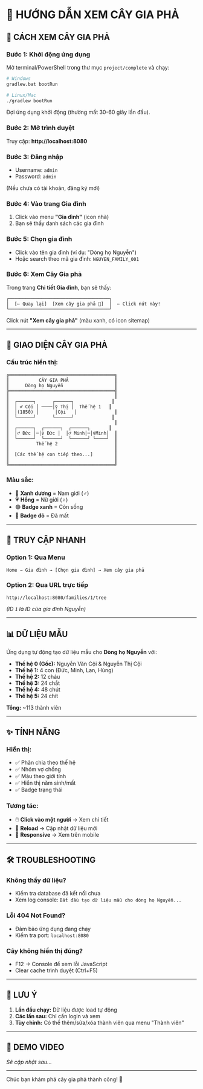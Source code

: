 # 🌳 HƯỚNG DẪN XEM CÂY GIA PHẢ

## 📌 CÁCH XEM CÂY GIA PHẢ

### **Bước 1: Khởi động ứng dụng**

Mở terminal/PowerShell trong thư mục `project/complete` và chạy:

```bash
# Windows
gradlew.bat bootRun

# Linux/Mac
./gradlew bootRun
```

Đợi ứng dụng khởi động (thường mất 30-60 giây lần đầu).

### **Bước 2: Mở trình duyệt**

Truy cập: **http://localhost:8080**

### **Bước 3: Đăng nhập**

- Username: `admin` 
- Password: `admin`

(Nếu chưa có tài khoản, đăng ký mới)

### **Bước 4: Vào trang Gia đình**

1. Click vào menu **"Gia đình"** (icon nhà)
2. Bạn sẽ thấy danh sách các gia đình

### **Bước 5: Chọn gia đình**

- Click vào tên gia đình (ví dụ: "Dòng họ Nguyễn")
- Hoặc search theo mã gia đình: `NGUYEN_FAMILY_001`

### **Bước 6: Xem Cây Gia phả**

Trong trang **Chi tiết Gia đình**, bạn sẽ thấy:

```
┌─────────────────────────────────────┐
│  [← Quay lại]  [Xem cây gia phả 🌳]  │  ← Click nút này!
└─────────────────────────────────────┘
```

Click nút **"Xem cây gia phả"** (màu xanh, có icon sitemap)

---

## 🎨 GIAO DIỆN CÂY GIA PHẢ

### **Cấu trúc hiển thị:**

```
╔═══════════════════════════════════════╗
║           CÂY GIA PHẢ                 ║
║      Dòng họ Nguyễn                   ║
╠═══════════════════════════════════════╣
║                                       ║
║  ┌──────┐      ┌──────┐              ║
║  │ ♂ Cội │ ────│♀ Thị │  Thế hệ 1   ║
║  │(1850) │      │Cội   │              ║
║  └──────┘      └──────┘              ║
║                                       ║
║  ┌──────┐  ┌──────┐  ┌──────┐       ║
║  │♂ Đức │─│♀ Đức │  │♂ Minh│─│♀Minh│  ║
║  └──────┘  └──────┘  └──────┘ └────┘  ║
║          Thế hệ 2                     ║
║                                       ║
║  [Các thế hệ con tiếp theo...]        ║
║                                       ║
╚═══════════════════════════════════════╝
```

### **Màu sắc:**
- 💙 **Xanh dương** = Nam giới (♂)
- 💗 **Hồng** = Nữ giới (♀)
- 🟢 **Badge xanh** = Còn sống
- 🔴 **Badge đỏ** = Đã mất

---

## 🚀 TRUY CẬP NHANH

### **Option 1: Qua Menu**
```
Home → Gia đình → [Chọn gia đình] → Xem cây gia phả
```

### **Option 2: Qua URL trực tiếp**
```
http://localhost:8080/families/1/tree
```

*(ID `1` là ID của gia đình Nguyễn)*

---

## 📊 DỮ LIỆU MẪU

Ứng dụng tự động tạo dữ liệu mẫu cho **Dòng họ Nguyễn** với:

- **Thế hệ 0 (Gốc):** Nguyễn Văn Cội & Nguyễn Thị Cội
- **Thế hệ 1:** 4 con (Đức, Minh, Lan, Hùng)
- **Thế hệ 2:** 12 cháu
- **Thế hệ 3:** 24 chắt  
- **Thế hệ 4:** 48 chút
- **Thế hệ 5:** 24 chít

**Tổng:** ~113 thành viên

---

## ✨ TÍNH NĂNG

### **Hiển thị:**
- ✅ Phân chia theo thế hệ
- ✅ Nhóm vợ chồng
- ✅ Màu theo giới tính
- ✅ Hiển thị năm sinh/mất
- ✅ Badge trạng thái

### **Tương tác:**
- 🖱️ **Click vào một người** → Xem chi tiết
- 🔄 **Reload** → Cập nhật dữ liệu mới
- 📱 **Responsive** → Xem trên mobile

---

## 🛠️ TROUBLESHOOTING

### **Không thấy dữ liệu?**
- Kiểm tra database đã kết nối chưa
- Xem log console: `Bắt đầu tạo dữ liệu mẫu cho dòng họ Nguyễn...`

### **Lỗi 404 Not Found?**
- Đảm bảo ứng dụng đang chạy
- Kiểm tra port: `localhost:8080`

### **Cây không hiển thị đúng?**
- F12 → Console để xem lỗi JavaScript
- Clear cache trình duyệt (Ctrl+F5)

---

## 📝 LƯU Ý

1. **Lần đầu chạy:** Dữ liệu được load tự động
2. **Các lần sau:** Chỉ cần login và xem
3. **Tùy chỉnh:** Có thể thêm/sửa/xóa thành viên qua menu "Thành viên"

---

## 🎯 DEMO VIDEO

*Sẽ cập nhật sau...*

---

Chúc bạn khám phá cây gia phả thành công! 🎉


